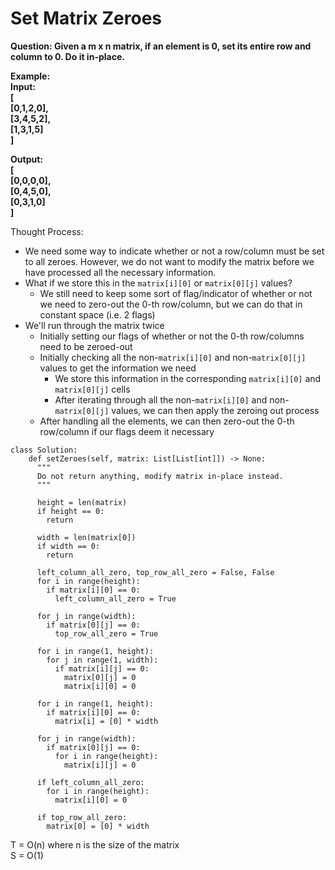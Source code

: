 # Set Matrix Zeroes

<b>
Question: Given a m x n matrix, if an element is 0, set its entire row and column to 0. Do it in-place.<br>

Example:  
Input:  
[  
  [0,1,2,0],  
  [3,4,5,2],  
  [1,3,1,5]  
]  

Output:    
[  
  [0,0,0,0],  
  [0,4,5,0],  
  [0,3,1,0]  
]  
</b>  

Thought Process:
* We need some way to indicate whether or not a row/column must be set to all zeroes. 
However, we do not want to modify the matrix before we have processed all the necessary information.
* What if we store this in the `matrix[i][0]` or `matrix[0][j]` values?
  * We still need to keep some sort of flag/indicator of whether or not we need to zero-out the 0-th row/column, but we can do that in constant space (i.e. 2 flags)
* We'll run through the matrix twice
  * Initially setting our flags of whether or not the 0-th row/columns need to be zeroed-out
  * Initially checking all the non-`matrix[i][0]` and non-`matrix[0][j]` values to get the information we need
    * We store this information in the corresponding `matrix[i][0]` and `matrix[0][j]` cells
    * After iterating through all the non-`matrix[i][0]` and non-`matrix[0][j]` values, we can then apply the zeroing out process
  * After handling all the elements, we can then zero-out the 0-th row/column if our flags deem it necessary

```
class Solution:
    def setZeroes(self, matrix: List[List[int]]) -> None:
      """
      Do not return anything, modify matrix in-place instead.
      """

      height = len(matrix)
      if height == 0:
        return

      width = len(matrix[0])
      if width == 0:
        return

      left_column_all_zero, top_row_all_zero = False, False
      for i in range(height):
        if matrix[i][0] == 0:
          left_column_all_zero = True

      for j in range(width):
        if matrix[0][j] == 0:
          top_row_all_zero = True

      for i in range(1, height):
        for j in range(1, width):
          if matrix[i][j] == 0:
            matrix[0][j] = 0
            matrix[i][0] = 0

      for i in range(1, height):
        if matrix[i][0] == 0:
          matrix[i] = [0] * width

      for j in range(width):
        if matrix[0][j] == 0:
          for i in range(height):
            matrix[i][j] = 0

      if left_column_all_zero:
        for i in range(height):
          matrix[i][0] = 0

      if top_row_all_zero:
        matrix[0] = [0] * width

```

T = O(n) where n is the size of the matrix  
S = O(1)

